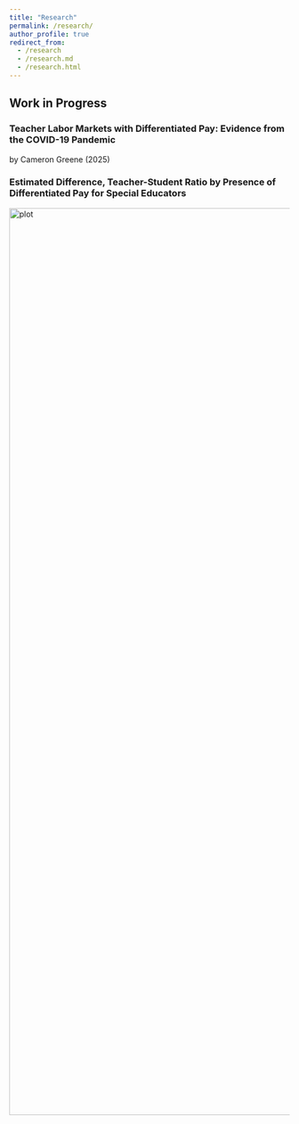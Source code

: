 ```yaml
---
title: "Research"
permalink: /research/
author_profile: true
redirect_from: 
  - /research
  - /research.md
  - /research.html
---
```



## Work in Progress  
### Teacher Labor Markets with Differentiated Pay: Evidence from the COVID-19 Pandemic
by Cameron Greene (2025)

### Estimated Difference, Teacher-Student Ratio by Presence of Differentiated Pay for Special Educators

<img width="2624" height="1628" alt="plot" src="https://github.com/user-attachments/assets/b0357bfe-bdf8-4b56-803e-2433376ed619" />
